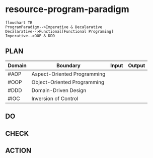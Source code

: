 # resource-program-paradigm
```mermaid
flowchart TB
ProgramParadigm-->Imperative & Decalarative
Decalarative-->Functional[Functional Programing]
Imperative-->OOP & DDD
```

## PLAN
|Domain|Boundary|Input|Output|
|---|---|---|---|
|#AOP|Aspect-Oriented Programming|
|#OOP|Object-Oriented Programming|
|#DDD|Domain-Driven Design|
|#IOC|Inversion of Control|
## DO
## CHECK
## ACTION
